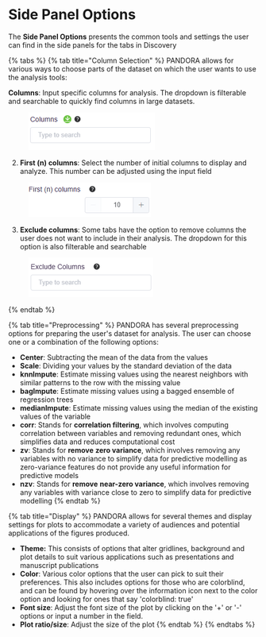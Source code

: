 # Side Panel Options

The **Side Panel Options** presents the common tools and settings the user can find in the side panels for the tabs in Discovery

{% tabs %}
{% tab title="Column Selection" %}
PANDORA allows for various ways to choose parts of the dataset on which the user wants to use the analysis tools:

**Columns**: Input specific columns for analysis. The dropdown is filterable and searchable to quickly find columns in large datasets.

<figure><img src="../../.gitbook/assets/image (10).png" alt=""><figcaption></figcaption></figure>

2. **First (n) columns**: Select the number of initial columns to display and analyze. This number can be adjusted using the input field

<figure><img src="../../.gitbook/assets/image (11).png" alt=""><figcaption></figcaption></figure>

3. **Exclude columns**: Some tabs have the option to remove columns the user does not want to include in their analysis. The dropdown for this option is also filterable and searchable

<figure><img src="../../.gitbook/assets/image (12).png" alt=""><figcaption></figcaption></figure>
{% endtab %}

{% tab title="Preprocessing" %}
PANDORA has several preprocessing options for preparing the user's dataset for analysis. The user can choose one or a combination of the following options:&#x20;

* **Center**: Subtracting the mean of the data from the values
* **Scale**: Dividing your values by the standard deviation of the data
* **knnImpute**: Estimate missing values using the nearest neighbors with similar patterns to the row with the missing value
* **bagImpute**: Estimate missing values using a bagged ensemble of regression trees
* **medianImpute**: Estimate missing values using the median of the existing values of the variable&#x20;
* **corr**: Stands for **correlation filtering**, which involves computing correlation between variables and removing redundant ones, which simplifies data and reduces computational cost
* **zv**: Stands for **remove** **zero variance**, which involves removing any variables with no variance to simplify data for predictive modelling as zero-variance features do not provide any useful information for predictive models&#x20;
* **nzv**: Stands for **remove** **near-zero variance**, which involves removing any variables with variance close to zero to simplify data for predictive modelling
{% endtab %}

{% tab title="Display" %}
PANDORA allows for several themes and display settings for plots to accommodate a variety of audiences and potential applications of the figures produced.&#x20;

* **Theme:** This consists of options that alter gridlines, background and plot details to suit various applications such as presentations and manuscript publications
* **Color**: Various color options that the user can pick to suit their preferences. This also includes options for those who are colorblind, and can be found by hovering over the information icon next to the color option and looking for ones that say 'colorblind: true'
* **Font size**: Adjust the font size of the plot by clicking on the '+' or '-' options or input a number in the field.&#x20;
* **Plot ratio/size**: Adjust the size of the plot&#x20;
{% endtab %}
{% endtabs %}


